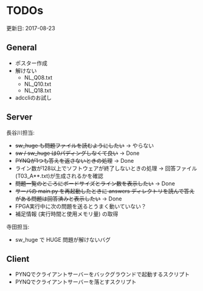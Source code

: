 # TODOs

更新日: 2017-08-23

## General

* ポスター作成
* 解けない
  * NL_Q08.txt
  * NL_Q10.txt
  * NL_Q18.txt
* adccliのお試し

## Server

長谷川担当:

* ~~sw_huge も問題ファイルを読むようにしたい~~ → やらない
* ~~sw / sw_huge は0パディングしなくて良い~~ → Done
* ~~PYNQが1つも答えを返さないときの処理~~ → Done
* ライン数が128以上でソフトウェアが終了しないときの処理 → 回答ファイル(T03_A**.txt)が生成されるかを確認
* ~~問題一覧のところにボードサイズとライン数を表示したい~~ → Done
* ~~サーバの main.py を再起動したときに answers ディレクトリを読んで答えがある問題は回答済みと表示したい~~ → Done
* FPGA実行中に次の問題を送るとうまく動いていない？
* 補足情報 (実行時間と使用メモリ量) の取得

寺田担当:
* sw_huge で HUGE 問題が解けないバグ

## Client

* PYNQでクライアントサーバーをバックグラウンドで起動するスクリプト
* PYNQでクライアントサーバーを落とすスクリプト

